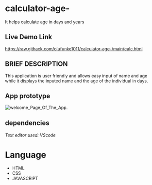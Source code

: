 # calculator-age-
It helps calculate age in days and years

## Live Demo Link
https://raw.githack.com/olufunke1011/calculator-age-/main/calc.html

## BRIEF DESCRIPTION
This application is user friendly and allows easy input of name and age while it displays the inputed name and the age of the individual in days.

## App prototype
![welcome_Page_Of_The_App.](page1.png "welcome page to the calculator")

## dependencies
###### Text editor used: VScode

# Language
* HTML
* CSS
* JAVASCRIPT




